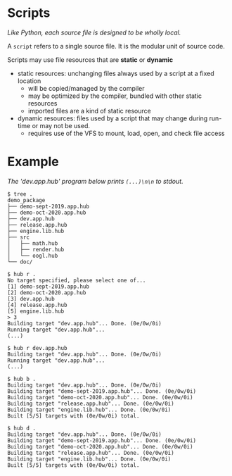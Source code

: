 # Scripts

*Like Python, each source file is designed to be wholly local.*

A `script` refers to a single source file. It is the modular unit of source code. 

Scripts may use file resources that are **static** or **dynamic**
- static resources: unchanging files always used by a script at a fixed location
  - will be copied/managed by the compiler
  - may be optimized by the compiler, bundled with other static resources
  - imported files are a kind of static resource
- dynamic resources: files used by a script that may change during run-time or may not be used.
  - requires use of the VFS to mount, load, open, and check file access

# Example

*The 'dev.app.hub' program below prints `(...)\n\n` to stdout.*

```
$ tree .
demo_package
├── demo-sept-2019.app.hub
├── demo-oct-2020.app.hub
├── dev.app.hub
├── release.app.hub
├── engine.lib.hub
├── src
│   ├── math.hub
│   ├── render.hub
│   └── oogl.hub
└── doc/

$ hub r .
No target specified, please select one of...
[1] demo-sept-2019.app.hub
[2] demo-oct-2020.app.hub
[3] dev.app.hub
[4] release.app.hub
[5] engine.lib.hub
> 3
Building target "dev.app.hub"... Done. (0e/0w/0i)
Running target "dev.app.hub"...
(...)

$ hub r dev.app.hub
Building target "dev.app.hub"... Done. (0e/0w/0i)
Running target "dev.app.hub"...
(...)

$ hub b .
Building target "dev.app.hub"... Done. (0e/0w/0i)
Building target "demo-sept-2019.app.hub"... Done. (0e/0w/0i)
Building target "demo-oct-2020.app.hub"... Done. (0e/0w/0i)
Building target "release.app.hub"... Done. (0e/0w/0i)
Building target "engine.lib.hub"... Done. (0e/0w/0i)
Built [5/5] targets with (0e/0w/0i) total.

$ hub d .
Building target "dev.app.hub"... Done. (0e/0w/0i)
Building target "demo-sept-2019.app.hub"... Done. (0e/0w/0i)
Building target "demo-oct-2020.app.hub"... Done. (0e/0w/0i)
Building target "release.app.hub"... Done. (0e/0w/0i)
Building target "engine.lib.hub"... Done. (0e/0w/0i)
Built [5/5] targets with (0e/0w/0i) total.
```
